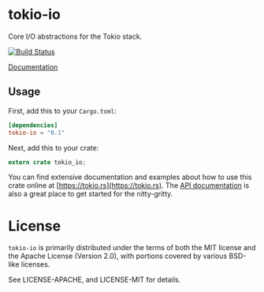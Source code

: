 # tokio-io

Core I/O abstractions for the Tokio stack.

[![Build Status](https://travis-ci.org/tokio-rs/tokio-io.svg?branch=master)](https://travis-ci.org/tokio-rs/tokio-io)

[Documentation](https://docs.rs/tokio-io)

## Usage

First, add this to your `Cargo.toml`:

```toml
[dependencies]
tokio-io = "0.1"
```

Next, add this to your crate:

```rust
extern crate tokio_io;
```

You can find extensive documentation and examples about how to use this crate
online at [https://tokio.rs](https://tokio.rs). The [API
documentation](https://docs.rs/tokio-io) is also a great place to get started
for the nitty-gritty.


# License

`tokio-io` is primarily distributed under the terms of both the MIT license
and the Apache License (Version 2.0), with portions covered by various BSD-like
licenses.

See LICENSE-APACHE, and LICENSE-MIT for details.
